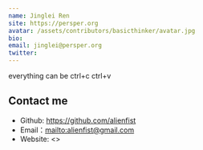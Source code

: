 ```yaml
---
name: Jinglei Ren
site: https://persper.org
avatar: /assets/contributors/basicthinker/avatar.jpg
bio: 
email: jinglei@persper.org
twitter: 
---
```


everything can be ctrl+c ctrl+v

## Contact me

- Github: <https://github.com/alienfist>
- Email：<mailto:alienfist@gmail.com>
- Website: <>
  